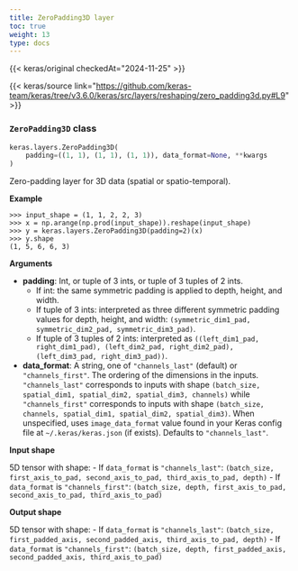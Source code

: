 ```yaml
---
title: ZeroPadding3D layer
toc: true
weight: 13
type: docs
---
```


{{< keras/original checkedAt="2024-11-25" >}}

{{< keras/source link="https://github.com/keras-team/keras/tree/v3.6.0/keras/src/layers/reshaping/zero_padding3d.py#L9" >}}

### `ZeroPadding3D` class

```python
keras.layers.ZeroPadding3D(
    padding=((1, 1), (1, 1), (1, 1)), data_format=None, **kwargs
)
```

Zero-padding layer for 3D data (spatial or spatio-temporal).

**Example**

```console
>>> input_shape = (1, 1, 2, 2, 3)
>>> x = np.arange(np.prod(input_shape)).reshape(input_shape)
>>> y = keras.layers.ZeroPadding3D(padding=2)(x)
>>> y.shape
(1, 5, 6, 6, 3)
```

**Arguments**

- **padding**: Int, or tuple of 3 ints, or tuple of 3 tuples of 2 ints.
  - If int: the same symmetric padding is applied to depth, height, and width.
  - If tuple of 3 ints: interpreted as three different symmetric padding values for depth, height, and width: `(symmetric_dim1_pad, symmetric_dim2_pad, symmetric_dim3_pad)`.
  - If tuple of 3 tuples of 2 ints: interpreted as `((left_dim1_pad, right_dim1_pad), (left_dim2_pad, right_dim2_pad), (left_dim3_pad, right_dim3_pad))`.
- **data_format**: A string, one of `"channels_last"` (default) or `"channels_first"`. The ordering of the dimensions in the inputs. `"channels_last"` corresponds to inputs with shape `(batch_size, spatial_dim1, spatial_dim2, spatial_dim3, channels)` while `"channels_first"` corresponds to inputs with shape `(batch_size, channels, spatial_dim1, spatial_dim2, spatial_dim3)`. When unspecified, uses `image_data_format` value found in your Keras config file at `~/.keras/keras.json` (if exists). Defaults to `"channels_last"`.

**Input shape**

5D tensor with shape: - If `data_format` is `"channels_last"`: `(batch_size, first_axis_to_pad, second_axis_to_pad, third_axis_to_pad, depth)` - If `data_format` is `"channels_first"`: `(batch_size, depth, first_axis_to_pad, second_axis_to_pad, third_axis_to_pad)`

**Output shape**

5D tensor with shape: - If `data_format` is `"channels_last"`: `(batch_size, first_padded_axis, second_padded_axis, third_axis_to_pad, depth)` - If `data_format` is `"channels_first"`: `(batch_size, depth, first_padded_axis, second_padded_axis, third_axis_to_pad)`
